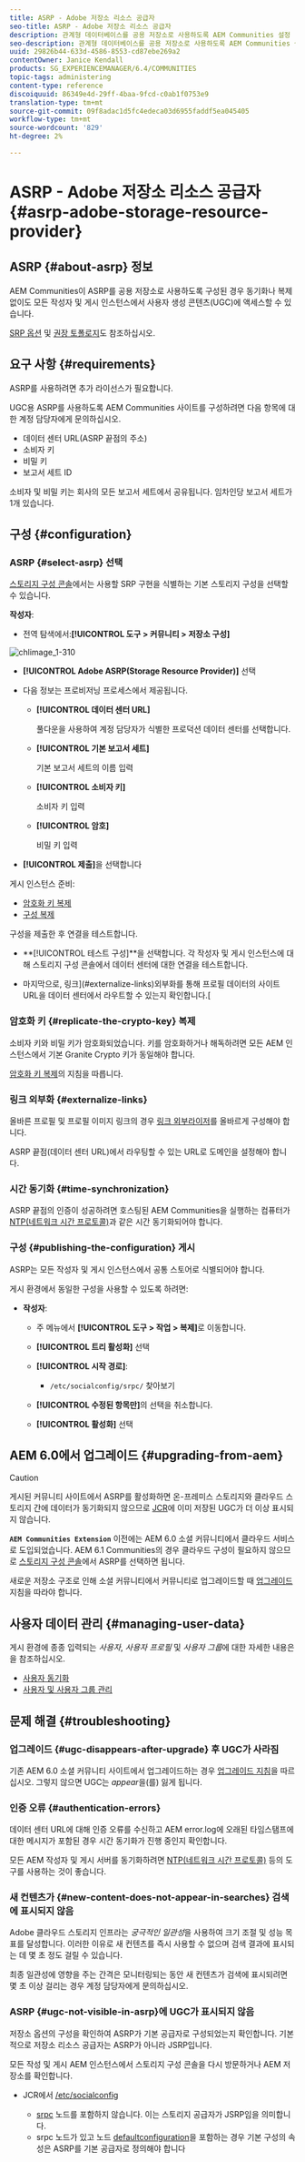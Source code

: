 ```yaml
---
title: ASRP - Adobe 저장소 리소스 공급자
seo-title: ASRP - Adobe 저장소 리소스 공급자
description: 관계형 데이터베이스를 공용 저장소로 사용하도록 AEM Communities 설정
seo-description: 관계형 데이터베이스를 공용 저장소로 사용하도록 AEM Communities 설정
uuid: 29826b44-633d-4586-8553-cd87ebe269a2
contentOwner: Janice Kendall
products: SG_EXPERIENCEMANAGER/6.4/COMMUNITIES
topic-tags: administering
content-type: reference
discoiquuid: 86349e4d-29ff-4baa-9fcd-c0ab1f0753e9
translation-type: tm+mt
source-git-commit: 09f8adac1d5fc4edeca03d6955faddf5ea045405
workflow-type: tm+mt
source-wordcount: '829'
ht-degree: 2%

---
```



# ASRP - Adobe 저장소 리소스 공급자 {#asrp-adobe-storage-resource-provider}

## ASRP {#about-asrp} 정보

AEM Communities이 ASRP를 공용 저장소로 사용하도록 구성된 경우 동기화나 복제 없이도 모든 작성자 및 게시 인스턴스에서 사용자 생성 콘텐츠(UGC)에 액세스할 수 있습니다.

[SRP 옵션](working-with-srp.md#characteristics-of-srp-options) 및 [권장 토폴로지](topologies.md)도 참조하십시오.

## 요구 사항 {#requirements}

ASRP를 사용하려면 추가 라이선스가 필요합니다.

UGC용 ASRP를 사용하도록 AEM Communities 사이트를 구성하려면 다음 항목에 대한 계정 담당자에게 문의하십시오.

* 데이터 센터 URL(ASRP 끝점의 주소)
* 소비자 키
* 비밀 키
* 보고서 세트 ID

소비자 및 비밀 키는 회사의 모든 보고서 세트에서 공유됩니다. 임차인당 보고서 세트가 1개 있습니다.

## 구성 {#configuration}

### ASRP {#select-asrp} 선택

[스토리지 구성 콘솔](srp-config.md)에서는 사용할 SRP 구현을 식별하는 기본 스토리지 구성을 선택할 수 있습니다.

**작성자**:

* 전역 탐색에서:**[!UICONTROL 도구 > 커뮤니티 > 저장소 구성]**

![chlimage_1-310](assets/chlimage_1-310.png)

* **[!UICONTROL Adobe ASRP(Storage Resource Provider)]** 선택
* 다음 정보는 프로비저닝 프로세스에서 제공됩니다.

   * **[!UICONTROL 데이터 센터 URL]**

      풀다운을 사용하여 계정 담당자가 식별한 프로덕션 데이터 센터를 선택합니다.

   * **[!UICONTROL 기본 보고서 세트]**

      기본 보고서 세트의 이름 입력

   * **[!UICONTROL 소비자 키]**

      소비자 키 입력

   * **[!UICONTROL 암호]**

      비밀 키 입력

* **[!UICONTROL 제출]**&#x200B;을 선택합니다

게시 인스턴스 준비:

* [암호화 키 복제](#replicate-the-crypto-key)
* [구성 복제](#publishing-the-configuration)

구성을 제출한 후 연결을 테스트합니다.

* **[!UICONTROL 테스트 구성]**을 선택합니다.
각 작성자 및 게시 인스턴스에 대해 스토리지 구성 콘솔에서 데이터 센터에 대한 연결을 테스트합니다.

* 마지막으로, 링크](#externalize-links)외부화를 통해 프로필 데이터의 사이트 URL을 데이터 센터에서 라우트할 수 있는지 확인합니다.[

### 암호화 키 {#replicate-the-crypto-key} 복제

소비자 키와 비밀 키가 암호화되었습니다. 키를 암호화하거나 해독하려면 모든 AEM 인스턴스에서 기본 Granite Crypto 키가 동일해야 합니다.

[암호화 키 복제](deploy-communities.md#replicate-the-crypto-key)의 지침을 따릅니다.

### 링크 외부화 {#externalize-links}

올바른 프로필 및 프로필 이미지 링크의 경우 [링크 외부라이저](../../help/sites-developing/externalizer.md)를 올바르게 구성해야 합니다.

ASRP 끝점(데이터 센터 URL)에서 라우팅할 수 있는 URL로 도메인을 설정해야 합니다.

### 시간 동기화 {#time-synchronization}

ASRP 끝점의 인증이 성공하려면 호스팅된 AEM Communities을 실행하는 컴퓨터가 [NTP(네트워크 시간 프로토콜)](https://www.ntp.org/)과 같은 시간 동기화되어야 합니다.

### 구성 {#publishing-the-configuration} 게시

ASRP는 모든 작성자 및 게시 인스턴스에서 공통 스토어로 식별되어야 합니다.

게시 환경에서 동일한 구성을 사용할 수 있도록 하려면:

* **작성자**:

   * 주 메뉴에서 **[!UICONTROL 도구 > 작업 > 복제]**&#x200B;로 이동합니다.
   * **[!UICONTROL 트리 활성화]** 선택
   * **[!UICONTROL 시작 경로]**:

      * `/etc/socialconfig/srpc/` 찾아보기
   * **[!UICONTROL 수정된 항목만]**&#x200B;의 선택을 취소합니다.
   * **[!UICONTROL 활성화]** 선택


## AEM 6.0에서 업그레이드 {#upgrading-from-aem}

>[!CAUTION]
>
>게시된 커뮤니티 사이트에서 ASRP를 활성화하면 온-프레미스 스토리지와 클라우드 스토리지 간에 데이터가 동기화되지 않으므로 [JCR](jsrp.md)에 이미 저장된 UGC가 더 이상 표시되지 않습니다.

**`AEM Communities Extension`** 이전에는 AEM 6.0 소셜 커뮤니티에서 클라우드 서비스로 도입되었습니다. AEM 6.1 Communities의 경우 클라우드 구성이 필요하지 않으므로 [스토리지 구성 콘솔](srp-config.md)에서 ASRP를 선택하면 됩니다.

새로운 저장소 구조로 인해 소셜 커뮤니티에서 커뮤니티로 업그레이드할 때 [업그레이드](upgrade.md#adobe-cloud-storage) 지침을 따라야 합니다.

## 사용자 데이터 관리 {#managing-user-data}

게시 환경에 종종 입력되는 *사용자*, *사용자 프로필* 및 *사용자 그룹*&#x200B;에 대한 자세한 내용은 을 참조하십시오.

* [사용자 동기화](sync.md)
* [사용자 및 사용자 그룹 관리](users.md)

## 문제 해결 {#troubleshooting}

### 업그레이드 {#ugc-disappears-after-upgrade} 후 UGC가 사라짐

기존 AEM 6.0 소셜 커뮤니티 사이트에서 업그레이드하는 경우 [업그레이드 지침](upgrade.md#adobe-cloud-storage)을 따르십시오. 그렇지 않으면 UGC는 *appear*&#x200B;을(를) 잃게 됩니다.

### 인증 오류 {#authentication-errors}

데이터 센터 URL에 대해 인증 오류를 수신하고 AEM error.log에 오래된 타임스탬프에 대한 메시지가 포함된 경우 시간 동기화가 진행 중인지 확인합니다.

모든 AEM 작성자 및 게시 서버를 동기화하려면 [NTP(네트워크 시간 프로토콜)](https://www.ntp.org/) 등의 도구를 사용하는 것이 좋습니다.

### 새 컨텐츠가 {#new-content-does-not-appear-in-searches} 검색에 표시되지 않음

Adobe 클라우드 스토리지 인프라는 *궁극적인 일관성*&#x200B;을 사용하여 크기 조절 및 성능 목표를 달성합니다. 이러한 이유로 새 컨텐츠를 즉시 사용할 수 없으며 검색 결과에 표시되는 데 몇 초 정도 걸릴 수 있습니다.

최종 일관성에 영향을 주는 간격은 모니터링되는 동안 새 컨텐츠가 검색에 표시되려면 몇 초 이상 걸리는 경우 계정 담당자에게 문의하십시오.

### ASRP {#ugc-not-visible-in-asrp}에 UGC가 표시되지 않음

저장소 옵션의 구성을 확인하여 ASRP가 기본 공급자로 구성되었는지 확인합니다. 기본적으로 저장소 리소스 공급자는 ASRP가 아니라 JSRP입니다.

모든 작성 및 게시 AEM 인스턴스에서 스토리지 구성 콘솔을 다시 방문하거나 AEM 저장소를 확인합니다.

* JCR에서 [/etc/socialconfig](http://localhost:4502/crx/de/index.jsp#/etc/socialconfig/)

   * [srpc](http://localhost:4502/crx/de/index.jsp#/etc/socialconfig/srpc) 노드를 포함하지 않습니다. 이는 스토리지 공급자가 JSRP임을 의미합니다.
   * srpc 노드가 있고 노드 [defaultconfiguration](http://localhost:4502/crx/de/index.jsp#/etc/socialconfig/srpc/defaultconfiguration)을 포함하는 경우 기본 구성의 속성은 ASRP를 기본 공급자로 정의해야 합니다

